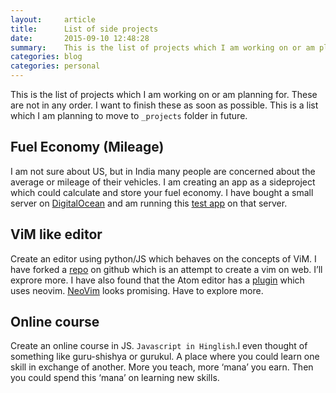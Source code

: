 ```yaml
---
layout:     article
title:      List of side projects
date:       2015-09-10 12:48:28
summary:    This is the list of projects which I am working on or am planning for. These are not in any order. I want to finish these as soon as possible.
categories: blog
categories: personal
---
```

This is the list of projects which I am working on or am planning for. These are not in any order. I want to finish these as soon as possible. This is a list which I am planning to move to `_projects` folder in future.
<!--more-->

Fuel Economy (Mileage)
---------
I am not sure about US, but in India many people are concerned about the average or mileage of their vehicles. I am creating an app as a sideproject which could calculate and store your fuel economy.
I have bought a small server on [DigitalOcean](https://www.digitalocean.com) and am running this [test app](http://104.131.183.137:3000/) on that server.


ViM like editor
---------
Create an editor using python/JS which behaves on the concepts of ViM. I have forked a [repo](https://github.com/amandogra/HappyEdit) on github which is an attempt to create a vim on web. I’ll exprore more.
I have also found that the Atom editor has a [plugin](https://github.com/carlosdcastillo/vim-mode) which uses neovim. [NeoVim](http://neovim.io/) looks promising. Have to explore more.


Online course
-------------
Create an online course in JS. `Javascript in Hinglish`.I even thought of something like guru-shishya or gurukul. A place where you could learn one skill in exchange of another. More you teach, more ‘mana’ you earn. Then you could spend this ‘mana’ on learning new skills.
